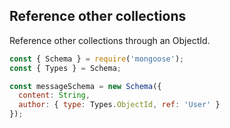 
## Reference other collections

Reference other collections through an ObjectId.

```js
const { Schema } = require('mongoose');
const { Types } = Schema;

const messageSchema = new Schema({
  content: String,
  author: { type: Types.ObjectId, ref: 'User' }
});
```
